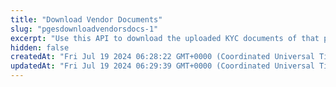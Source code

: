 ```yaml
---
title: "Download Vendor Documents"
slug: "pgesdownloadvendorsdocs-1"
excerpt: "Use this API to download the uploaded KYC documents of that particular vendor. Provide the document type. Click the link from the sample request to download the KYC document."
hidden: false
createdAt: "Fri Jul 19 2024 06:28:22 GMT+0000 (Coordinated Universal Time)"
updatedAt: "Fri Jul 19 2024 06:29:39 GMT+0000 (Coordinated Universal Time)"
---
```

